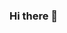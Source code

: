 ### Hi there 👋

<!--
**Angelos-Tsitsoli/Angelos-Tsitsoli** is a ✨ _special_ ✨ repository because its `README.md` (this file) appears on your GitHub profile.

Here are some ideas to get you started:
## Education:
Currently undergraduate at [DEPARTMENT OF INFORMATICS AND TELECOMMUNICATIONS](https://www.di.uoa.gr/en)
- 🔭 I’m currently working on ..
- 🌱 I’m currently learning ...
- 👯 I’m looking to collaborate on ...
- 🤔 I’m looking for help with ...
- 💬 Ask me about ...
- 📫 How to reach me: ...
- 😄 Pronouns: ...
- ⚡ Fun fact: ...
-->
